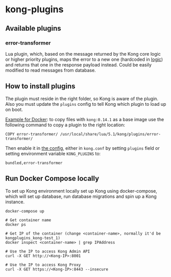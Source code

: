 # kong-plugins

## Available plugins

### error-transformer

Lua plugin, which, based on the message returned by the Kong core logic or higher priority plugins, maps the 
error to a new one (hardcoded in [logic](./error-transformer/body_transformer.lua)) and 
returns that one in the response payload instead. Could be easily modified to read messages from database.


## How to install plugins

The plugin must reside in the right folder, so Kong is aware of the plugin. Also you must update the `plugins` config to
tell Kong which plugin to load up on boot.

[Example for Docker](Dockerfile): to copy files with `kong:0.14.1` as a base image use the following command to copy a plugin 
to the right location:

    COPY error-transformer/ /usr/local/share/lua/5.1/kong/plugins/error-transformer/

Then enable it in [the config](kong.conf), either in `kong.conf` by setting `plugins` field or setting environment variable `KONG_PLUGINS` to:

    bundled,error-transformer

## Run Docker Compose locally

To set up Kong environment locally set up Kong using docker-compose, which will set up database, 
run database migrations and spin up a Kong instance.

    docker-compose up
    
    # Get container name
    docker ps
    
    # Get IP of the container (change <container-name>, normally it'd be kongplugins_kong-test_1)
    docker inspect <container-name> | grep IPAddress
    
    # Use the IP to access Kong Admin API
    curl -X GET http://<Kong-IP>:8001
    
    # Use the IP to access Kong Proxy
    curl -X GET https://<Kong-IP>:8443 --insecure
